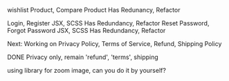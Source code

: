 wishlist Product, Compare Product Has Redunancy, Refactor

<!--  -->

Login, Register JSX, SCSS Has Redundancy, Refactor
Reset Password, Forgot Password JSX, SCSS Has Redundancy, Refactor

<!--  -->

Next:
Working on Privacy Policy, Terms of Service, Refund, Shipping Policy

DONE Privacy only,
remain 'refund', 'terms', shipping

<!--  -->

using library for zoom image, can you do it by yourself?
